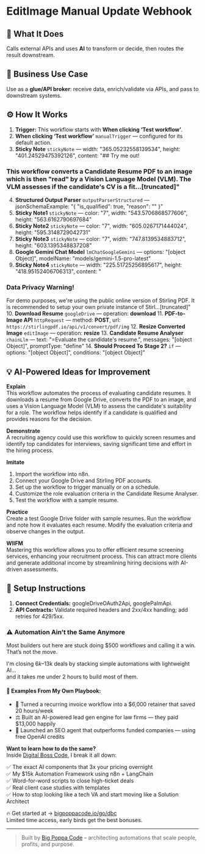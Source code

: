 # EditImage Manual Update Webhook
  ## 🚀 What It Does
  Calls external APIs and uses **AI** to transform or decide, then routes the result downstream.
  
  ## 💼 Business Use Case
  Use as a **glue/API broker**: receive data, enrich/validate via APIs, and pass to downstream systems.
  
  ## ⚙️ How It Works
  1. **Trigger:** This workflow starts with **When clicking ‘Test workflow’**.
  2. **When clicking ‘Test workflow’** `manualTrigger` — configured for its default action.
3. **Sticky Note** `stickyNote` — width: "365.05232558139534", height: "401.24529475392126", content: "## Try me out!

### This workflow converts a Candidate Resume PDF to an image which is then "read" by a Vision Language Model (VLM). The VLM assesses if the candidate's CV is a fit…[truncated]"
4. **Structured Output Parser** `outputParserStructured` — jsonSchemaExample: "{
	"is_qualified": true,
	"reason": ""
}"
5. **Sticky Note1** `stickyNote` — color: "7", width: "543.5706868577606", height: "563.6162790697684"
6. **Sticky Note2** `stickyNote` — color: "7", width: "605.0267171444024", height: "595.3148729042731"
7. **Sticky Note3** `stickyNote` — color: "7", width: "747.8139534883712", height: "603.1395348837208"
8. **Google Gemini Chat Model** `lmChatGoogleGemini` — options: "[object Object]", modelName: "models/gemini-1.5-pro-latest"
9. **Sticky Note4** `stickyNote` — width: "225.51725256895617", height: "418.95152406706313", content: "


















### Data Privacy Warning!
For demo purposes, we're using the public online version of Stirling PDF. It is recommended to setup your own private instance of Stirl…[truncated]"
10. **Download Resume** `googleDrive` — operation: **download**
11. **PDF-to-Image API** `httpRequest` — method: **POST**, url: `https://stirlingpdf.io/api/v1/convert/pdf/img`
12. **Resize Converted Image** `editImage` — operation: **resize**
13. **Candidate Resume Analyser** `chainLlm` — text: "=Evaluate the candidate's resume.", messages: "[object Object]", promptType: "define"
14. **Should Proceed To Stage 2?** `if` — options: "[object Object]", conditions: "[object Object]"
  
  ## 💡 AI-Powered Ideas for Improvement
  **Explain**  
This workflow automates the process of evaluating candidate resumes. It downloads a resume from Google Drive, converts the PDF to an image, and uses a Vision Language Model (VLM) to assess the candidate's suitability for a role. The workflow helps identify if a candidate is qualified and provides reasons for the decision.

**Demonstrate**  
A recruiting agency could use this workflow to quickly screen resumes and identify top candidates for interviews, saving significant time and effort in the hiring process.

**Imitate**  
1. Import the workflow into n8n.
2. Connect your Google Drive and Stirling PDF accounts.
3. Set up the workflow to trigger manually or on a schedule.
4. Customize the role evaluation criteria in the Candidate Resume Analyser.
5. Test the workflow with a sample resume.

**Practice**  
Create a test Google Drive folder with sample resumes. Run the workflow and note how it evaluates each resume. Modify the evaluation criteria and observe changes in the output.

**WIIFM**  
Mastering this workflow allows you to offer efficient resume screening services, enhancing your recruitment process. This can attract more clients and generate additional income by streamlining hiring decisions with AI-driven assessments.
  
  ## 🔧 Setup Instructions
  1. **Connect Credentials:** googleDriveOAuth2Api, googlePalmApi.
2. **API Contracts:** Validate required headers and 2xx/4xx handling; add retries for 429/5xx.
  
### ⚠️ Automation Ain’t the Same Anymore

Most builders out here are stuck doing $500 workflows and calling it a win.  
That’s not the move.  

I'm closing $6k–$13k deals by stacking simple automations with lightweight AI...  
and it takes me under 2 hours to build most of them.

#### 🧠 Examples From My Own Playbook:
- 🔁 Turned a recurring invoice workflow into a $6,000 retainer that saved 20 hours/week  
- ⚖️ Built an AI-powered lead gen engine for law firms — they paid $13,000 happily  
- 🚀 Launched an SEO agent that outperforms funded companies — using free OpenAI credits  

**Want to learn how to do the same?**  
Inside [Digital Boss Code](https://bigpoppacode.io/go/dbc), I break it all down:

✅ The exact AI components that 3x your pricing overnight  
✅ My $15k Automation Framework using n8n + LangChain  
✅ Word-for-word scripts to close high-ticket deals  
✅ Real client case studies with templates  
✅ How to stop looking like a tech VA and start moving like a Solution Architect  

🔥 Get started at → [bigpoppacode.io/go/dbc](https://bigpoppacode.io/go/dbc)  
Limited time access, early birds get the best bonuses.

---
> Built by [Big Poppa Code](https://bigpoppacode.io) – architecting automations that scale people, profits, and purpose.
  